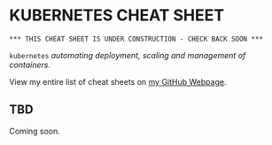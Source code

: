 # KUBERNETES CHEAT SHEET

```
*** THIS CHEAT SHEET IS UNDER CONSTRUCTION - CHECK BACK SOON ***
```

`kubernetes` _automating deployment, scaling and management of containers._

View my entire list of cheat sheets on
[my GitHub Webpage](https://jeffdecola.github.io/my-cheat-sheets/).

## TBD

Coming soon.